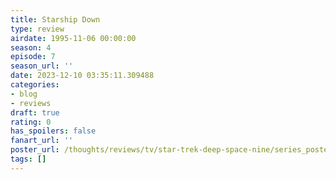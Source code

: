 ```yaml
---
title: Starship Down
type: review
airdate: 1995-11-06 00:00:00
season: 4
episode: 7
season_url: ''
date: 2023-12-10 03:35:11.309488
categories:
- blog
- reviews
draft: true
rating: 0
has_spoilers: false
fanart_url: ''
poster_url: /thoughts/reviews/tv/star-trek-deep-space-nine/series_poster.jpg
tags: []
---
```


